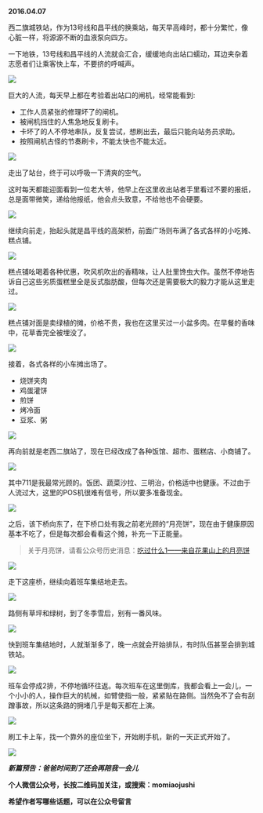 
          
            
**2016.04.07**

西二旗城铁站，作为13号线和昌平线的换乘站，每天早高峰时，都十分繁忙，像心脏一样，将源源不断的血液泵向四方。

一下地铁，13号线和昌平线的人流就会汇合，缓缓地向出站口蠕动，耳边夹杂着志愿者们让乘客快上车，不要挤的呼喊声。



![](//upload-images.jianshu.io/upload_images/51001-3a2b2a9084534674.jpg)




巨大的人流，每天早上都在考验着出站口的闸机，经常能看到:
* 工作人员紧张的修理坏了的闸机。
* 被闸机挡住的人焦急地反复刷卡。
* 卡坏了的人不停地串队，反复尝试，想刷出去，最后只能向站务员求助。
* 按照闸机古怪的节奏刷卡，不能太快也不能太近。




![](//upload-images.jianshu.io/upload_images/51001-b02d821437903dd7.jpg)




走出了站台，终于可以呼吸一下清爽的空气。

这时每天都能迎面看到一位老大爷，他早上在这里收出站者手里看过不要的报纸，总是面带微笑，递给他报纸，他会点头致意，不给他也不会硬要。



![](//upload-images.jianshu.io/upload_images/51001-c0310d0d59164286.jpg)




继续向前走，抬起头就是昌平线的高架桥，前面广场则布满了各式各样的小吃摊、糕点铺。



![](//upload-images.jianshu.io/upload_images/51001-759753002a5fa9c0.jpg)




糕点铺吆喝着各种优惠，吹风机吹出的香精味，让人肚里馋虫大作。虽然不停地告诉自己这些劣质蛋糕里全是反式脂肪酸，但每次还是需要极大的毅力才能从这里走过。



![](//upload-images.jianshu.io/upload_images/51001-c446cf224794d53f.jpg)




糕点铺对面是卖绿植的摊，价格不贵，我也在这里买过一小盆多肉。在早餐的香味中，花草香完全被埋没了。



![](//upload-images.jianshu.io/upload_images/51001-4ae8053d32000b9d.jpg)




接着，各式各样的小车摊出场了。
* 烧饼夹肉
* 鸡蛋灌饼
* 煎饼
* 烤冷面
* 豆浆、粥




![](//upload-images.jianshu.io/upload_images/51001-c322d282bc2945eb.jpg)




再向前就是老西二旗站了，现在已经改成了各种饭馆、超市、蛋糕店、小商铺了。



![](//upload-images.jianshu.io/upload_images/51001-94d6e2e3b0f2ddb2.jpg)




其中711是我最常光顾的。饭团、蔬菜沙拉、三明治，价格适中也健康。不过由于人流过大，这里的POS机很难有信号，所以要多准备现金。



![](//upload-images.jianshu.io/upload_images/51001-e2cf453c4cb7476c.jpg)




之后，该下桥向东了，在下桥口处有我之前老光顾的“月亮饼”，现在由于健康原因基本不吃了，但是每次都会看看这个摊，补充一下正能量。
>关于月亮饼，请看公众号历史消息：[吃过什么1——来自花果山上的月亮饼](https://link.jianshu.com?t=http://mp.weixin.qq.com/s?__biz=MzA4NzEzMjMzNw==&amp;mid=201358166&amp;idx=1&amp;sn=61ff56ae5f9af3a1603ef9d4d2cf7466#rd)





![](//upload-images.jianshu.io/upload_images/51001-75f00de1ddee7488.jpg)




走下这座桥，继续向着班车集结地走去。



![](//upload-images.jianshu.io/upload_images/51001-1761cd510d8d2bb0.jpg)




路侧有草坪和绿树，到了冬季雪后，别有一番风味。



![](//upload-images.jianshu.io/upload_images/51001-dc4f8e419e26f337.jpg)




快到班车集结地时，人就渐渐多了，晚一点就会开始排队，有时队伍甚至会排到城铁站。



![](//upload-images.jianshu.io/upload_images/51001-81fc1dad763b4c5a.jpg)




班车会停成2排，不停地循环往返。每次班车在这里倒库，我都会看上一会儿，一个小小的人，操作巨大的机械，如臂使指一般，紧紧贴在路侧。当然免不了会有刮蹭事故，所以这条路的拥堵几乎是每天都在上演。



![](//upload-images.jianshu.io/upload_images/51001-0aeac92df4ad800d.jpg)




刷工卡上车，找一个靠外的座位坐下，开始刷手机，新的一天正式开始了。



![](//upload-images.jianshu.io/upload_images/51001-530bc3d282fd7638.jpg)





***新篇预告：爸爸时间到了还会再陪我一会儿***


**个人微信公众号，长按二维码加关注，或搜索：momiaojushi**

**希望作者写哪些话题，可以在公众号留言**




          
        